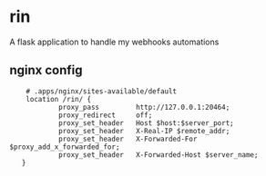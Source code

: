 # rin

A flask application to handle my webhooks automations

## nginx config

```
    # .apps/nginx/sites-available/default
    location /rin/ {
            proxy_pass         http://127.0.0.1:20464;
            proxy_redirect     off;
            proxy_set_header   Host $host:$server_port;
            proxy_set_header   X-Real-IP $remote_addr;
            proxy_set_header   X-Forwarded-For $proxy_add_x_forwarded_for;
            proxy_set_header   X-Forwarded-Host $server_name;
   }
```
